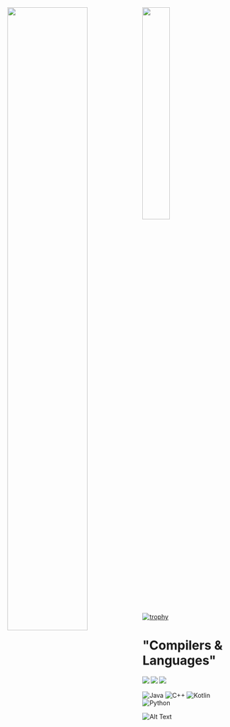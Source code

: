 <!-- ![Anurag's GitHub stats](https://github-readme-stats.vercel.app/api?username=ruturaj-gh&show_icons=true&theme=radical) -->




<img align="left" width=60% src ="https://github-readme-stats.vercel.app/api?username=ruturaj-gh&show_icons=true&theme=radical"/>

<img align="left" width=35% src ="https://github-readme-stats.vercel.app/api/top-langs/?username=ruturaj-gh&exclude_repo=github-readme-stats,ruturaj-gh.github.io)](https://github.com/ruturaj-gh/github-readme-stats"/>

[![trophy](https://github-profile-trophy.vercel.app/?username=ryo-ma&theme=onedark)](https://github.com/ryo-ma/github-profile-trophy)
<h1> "Compilers & Languages"</h1>
<img align="left"  src="https://img.shields.io/badge/Android%20Studio-3DDC84.svg?style=for-the-badge&logo=android-studio&logoColor=black"/>
<img align="left"  src="https://img.shields.io/badge/jupyter-%23FA0F00.svg?style=for-the-badge&logo=jupyter&logoColor=black"/>
<img align="left"  src="https://img.shields.io/badge/Visual%20Studio-5C2D91.svg?style=for-the-badge&logo=visual-studio&logoColor=black"/>


<br></br>
![Java](https://img.shields.io/badge/java-%23ED8B00.svg?style=for-the-badge&logo=java&logoColor=black)
![C++](https://img.shields.io/badge/c++-%2300599C.svg?style=for-the-badge&logo=c%2B%2B&logoColor=black)
![Kotlin](https://img.shields.io/badge/kotlin-%230095D5.svg?style=for-the-badge&logo=kotlin&logoColor=black)
![Python](https://img.shields.io/badge/python-3670A0?style=for-the-badge&logo=python&logoColor=ffdd54)

![Alt Text](https://c.tenor.com/58DNSt-Lvw0AAAAM/corgi-computer.gif)





<!-- 
![GeeksForGeeks](https://img.shields.io/badge/GeeksforGeeks-gray?style=for-the-badge&logo=geeksforgeeks&logoColor=35914c)



![Android Studio](https://img.shields.io/badge/Android%20Studio-3DDC84.svg?style=for-the-badge&logo=android-studio&logoColor=white)


![Jupyter Notebook](https://img.shields.io/badge/jupyter-%23FA0F00.svg?style=for-the-badge&logo=jupyter&logoColor=white)

![Visual Studio](https://img.shields.io/badge/Visual%20Studio-5C2D91.svg?style=for-the-badge&logo=visual-studio&logoColor=white) -->
<!-- 
[![Top Langs](https://github-readme-stats.vercel.app/api/top-langs/?username=ruturaj-gh&exclude_repo=github-readme-stats,ruturaj-gh.github.io)](https://github.com/ruturaj-gh/github-readme-stats)

![Dev.to blog](https://img.shields.io/badge/dev.to-0A0A0A?style=for-the-badge&logo=dev.to&logoColor=white) -->
